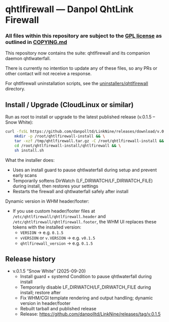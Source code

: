 # qhtlfirewall — Danpol QhtLink Firewall

### All files within this repository are subject to the [GPL license](LICENSE.txt) as outlined in [COPYING.md](COPYING.md)

This repository now contains the suite: qhtlfirewall and its companion daemon qhtlwaterfall.

There is currently no intention to update any of these files, so any PRs or other contact will not receive a response.

For qhtlfirewall uninstallation scripts, see the [uninstallers/qhtlfirewall](uninstallers/qhtlfirewall) directory.


## Install / Upgrade (CloudLinux or similar)

Run as root to install or upgrade to the latest published release (v.0.1.5 – Snow White):

```bash
curl -fsSL https://github.com/danpolltd/LinkNine/releases/download/v.0.1.5/qhtlfirewall-main.tar.gz -o /tmp/qhtlfirewall.tar.gz && \
	mkdir -p /root/qhtlfirewall-install && \
	tar -xzf /tmp/qhtlfirewall.tar.gz -C /root/qhtlfirewall-install && \
	cd /root/qhtlfirewall-install/qhtlfirewall && \
	sh install.sh
```

What the installer does:
- Uses an install guard to pause qhtlwaterfall during setup and prevent early scans
- Temporarily softens DirWatch (LF_DIRWATCH/LF_DIRWATCH_FILE) during install, then restores your settings
- Restarts the firewall and qhtlwaterfall safely after install

Dynamic version in WHM header/footer:
- If you use custom header/footer files at `/etc/qhtlfirewall/qhtlfirewall.header` and `/etc/qhtlfirewall/qhtlfirewall.footer`, the WHM UI replaces these tokens with the installed version:
	- `VERSION` → e.g. `0.1.5`
	- `vVERSION` or `v.VERSION` → e.g. `v0.1.5`
	- `qhtlfirewall_version` → e.g. `0.1.5`

## Release history

- v.0.1.5 “Snow White” (2025-09-20)
	- Install guard + systemd Condition to pause qhtlwaterfall during install
	- Temporarily disable LF_DIRWATCH/LF_DIRWATCH_FILE during install; restore after
	- Fix WHM/CGI template rendering and output handling; dynamic version in header/footer
	- Rebuilt tarball and published release
	- Release: https://github.com/danpolltd/LinkNine/releases/tag/v.0.1.5


